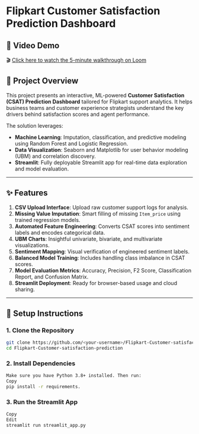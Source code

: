 # Flipkart Customer Satisfaction Prediction Dashboard

## 🎥 Video Demo

🎬 [Click here to watch the 5-minute walkthrough on Loom]([https://www.loom.com/share/YOUR_VIDEO_ID](https://www.loom.com/share/a007cc4420e146019c1d7e06e4a12d26?sid=56abab36-9a8c-4cc1-a4ec-be213ec7b79e))

## 🧠 Project Overview

This project presents an interactive, ML-powered **Customer Satisfaction (CSAT) Prediction Dashboard** tailored for Flipkart support analytics. It helps business teams and customer experience strategists understand the key drivers behind satisfaction scores and agent performance.

The solution leverages:

- **Machine Learning**: Imputation, classification, and predictive modeling using Random Forest and Logistic Regression.
- **Data Visualization**: Seaborn and Matplotlib for user behavior modeling (UBM) and correlation discovery.
- **Streamlit**: Fully deployable Streamlit app for real-time data exploration and model evaluation.

---

## ✨ Features

1. **CSV Upload Interface**: Upload raw customer support logs for analysis.
2. **Missing Value Imputation**: Smart filling of missing `Item_price` using trained regression models.
3. **Automated Feature Engineering**: Converts CSAT scores into sentiment labels and encodes categorical data.
4. **UBM Charts**: Insightful univariate, bivariate, and multivariate visualizations.
5. **Sentiment Mapping**: Visual verification of engineered sentiment labels.
6. **Balanced Model Training**: Includes handling class imbalance in CSAT scores.
7. **Model Evaluation Metrics**: Accuracy, Precision, F2 Score, Classification Report, and Confusion Matrix.
8. **Streamlit Deployment**: Ready for browser-based usage and cloud sharing.

---

## 🚀 Setup Instructions

### 1. Clone the Repository
```bash
git clone https://github.com/<your-username>/Flipkart-Customer-satisfaction-prediction.git
cd Flipkart-Customer-satisfaction-prediction
```
### 2. Install Dependencies
```bash
Make sure you have Python 3.8+ installed. Then run:
Copy
pip install -r requirements.
```
### 3. Run the Streamlit App
```bash
Copy
Edit
streamlit run streamlit_app.py
```

